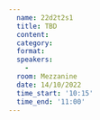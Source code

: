 ```yaml
---
  name: 22d2t2s1
  title: TBD
  content:
  category: 
  format:  
  speakers: 
    - 
  room: Mezzanine
  date: 14/10/2022
  time_start: '10:15'
  time_end: '11:00'
---
```

